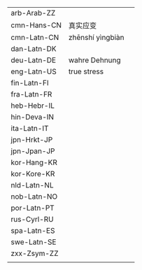 | | | |
|-|-|-|
| arb-Arab-ZZ |  |  |
| cmn-Hans-CN | 真实应变 |  |
| cmn-Latn-CN | zhēnshí yìngbiàn |  |
| dan-Latn-DK |  |  |
| deu-Latn-DE | wahre Dehnung |  |
| eng-Latn-US | true stress |  |
| fin-Latn-FI |  |  |
| fra-Latn-FR |  |  |
| heb-Hebr-IL |  |  |
| hin-Deva-IN |  |  |
| ita-Latn-IT |  |  |
| jpn-Hrkt-JP |  |  |
| jpn-Jpan-JP |  |  |
| kor-Hang-KR |  |  |
| kor-Kore-KR |  |  |
| nld-Latn-NL |  |  |
| nob-Latn-NO |  |  |
| por-Latn-PT |  |  |
| rus-Cyrl-RU |  |  |
| spa-Latn-ES |  |  |
| swe-Latn-SE |  |  |
| zxx-Zsym-ZZ |  |  |
|  |  |  |

